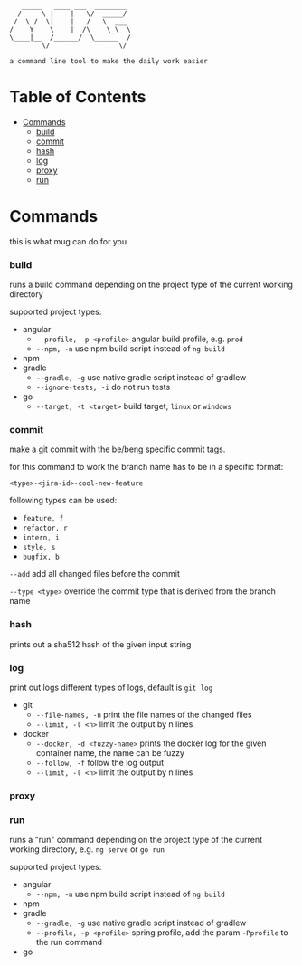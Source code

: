 ```text
   _____   ____ ___  ________ 
  /     \ |    |   \/  _____/ 
 /  \ /  \|    |   /   \  ___ 
/    Y    \    |  /\    \_\  \
\____|__  /______/  \______  /
        \/                 \/

a command line tool to make the daily work easier
```

# Table of Contents

- [Commands](#commands)
    * [build](#build)
    * [commit](#commit)
    * [hash](#hash)
    * [log](#log)
    * [proxy](#proxy)
    * [run](#run)

# Commands
this is what mug can do for you
### build
runs a build command depending on the project type of the current working directory

supported project types:
- angular
  - `--profile, -p <profile>` angular build profile, e.g. `prod`
  - `--npm, -n` use npm build script instead of `ng build`
- npm
- gradle
  - `--gradle, -g` use native gradle script instead of gradlew
  - `--ignore-tests, -i` do not run tests
- go
  - `--target, -t <target>` build target, `linux` or `windows`
### commit
make a git commit with the be/beng specific commit tags. 

for this command to work the branch name has to be in a specific format:

`<type>-<jira-id>-cool-new-feature`

following types can be used:
- `feature, f`	
- `refactor, r`	
- `intern, i`	
- `style, s`	
- `bugfix, b`	


`--add` add all changed files before the commit

`--type <type>` override the commit type that is derived from the branch name
### hash
prints out a sha512 hash of the given input string
### log
print out logs different types of logs, default is `git log`

- git
  - `--file-names, -n` print the file names of the changed files
  - `--limit, -l <n>` limit the output by n lines
- docker
  - `--docker, -d <fuzzy-name>` prints the docker log for the given container name, the name can be fuzzy
  - `--follow, -f` follow the log output
  - `--limit, -l <n>` limit the output by n lines
  
### proxy
### run
runs a "run" command depending on the project type of the current working directory, e.g. `ng serve` or `go run`

supported project types:
- angular
  - `--npm, -n` use npm build script instead of `ng build`
- npm
- gradle
  - `--gradle, -g` use native gradle script instead of gradlew
  - `--profile, -p <profile>` spring profile, add the param `-Pprofile` to the run command 
- go